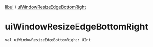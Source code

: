 [libui](README.md) / [uiWindowResizeEdgeBottomRight](ui-window-resize-edge-bottom-right.md)

# uiWindowResizeEdgeBottomRight

`val uiWindowResizeEdgeBottomRight: UInt`

